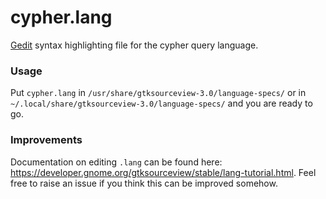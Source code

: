 cypher.lang
===========

[Gedit](https://en.wikipedia.org/wiki/Gedit) syntax highlighting file for the cypher query language.

### Usage

Put `cypher.lang` in `/usr/share/gtksourceview-3.0/language-specs/` or in `~/.local/share/gtksourceview-3.0/language-specs/`
and you are ready to go.

### Improvements

Documentation on editing `.lang` can be found here: https://developer.gnome.org/gtksourceview/stable/lang-tutorial.html.
Feel free to raise an issue if you think this can be improved somehow.
